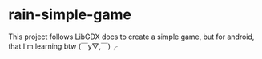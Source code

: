# rain-simple-game
This project follows LibGDX docs to create a simple game, but for android, that I'm learning btw (￣y▽,￣)╭  
